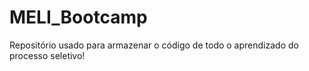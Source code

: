 # MELI_Bootcamp
Repositório usado para armazenar o código de todo o aprendizado do processo seletivo!
